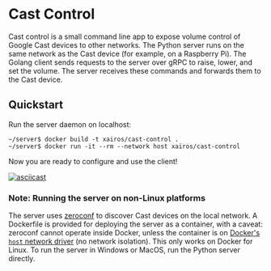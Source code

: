 # Cast Control

Cast control is a small command line app to expose volume control of Google Cast devices to other networks.
The Python server runs on the same network as the Cast device (for example, on a Raspberry Pi). The Golang client sends requests to the server over gRPC to raise, lower, and set the volume. The server receives these commands and forwards them to the Cast device.

## Quickstart

Run the server daemon on localhost:
```
~/server$ docker build -t xairos/cast-control .
~/server$ docker run -it --rm --network host xairos/cast-control
```

Now you are ready to configure and use the client!

[![asciicast](https://asciinema.org/a/ZLdZEVABaGUzbL0oR0POiROEu.svg)](https://asciinema.org/a/ZLdZEVABaGUzbL0oR0POiROEu)

### **Note:** Running the server on non-Linux platforms
The server uses [zeroconf](https://en.wikipedia.org/wiki/Zero-configuration_networking) to discover Cast devices on the local network. A Dockerfile is provided for deploying the server as a container, with a caveat: zeroconf cannot operate inside Docker, unless the container is on [Docker's `host` network driver](https://docs.docker.com/network/host/) (no network isolation). This only works on Docker for Linux. To run the server in Windows or MacOS, run the Python server directly.
